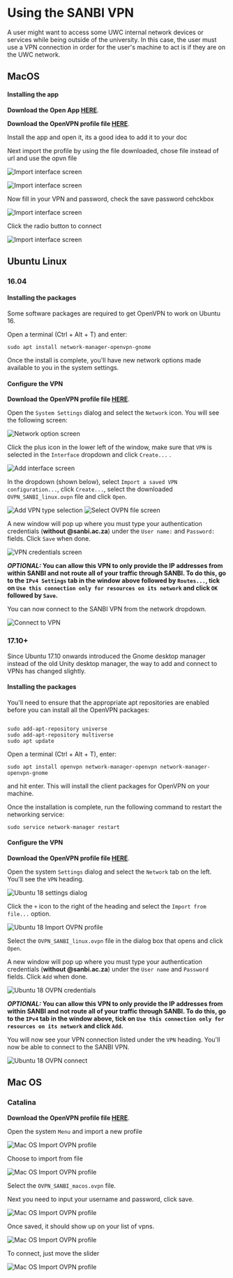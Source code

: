 # Using the SANBI VPN

A user might want to access some UWC internal network devices or services while being outside of the university. In this case, the user must use a VPN connection in order for the user's machine to act is if they are on the UWC network.

## MacOS

#### Installing the app

**Download the Open App   [HERE](https://raw.githubusercontent.com/SANBI-SA/user_documentation/master/docs/_files/openvpn-connect-3.3.6.4368_signed.dmg)**.

**Download the OpenVPN profile file  [HERE](https://raw.githubusercontent.com/SANBI-SA/user_documentation/master/docs/_files/OVPN_SANBI_macos.ovpn)**.

Install the app and open it, its a good idea to add it to your doc

Next import the profile by using the file downloaded, chose file instead of url and use the opvn file


![Import interface screen](../_media/vpn/macos/1.png)

![Import interface screen](../_media/vpn/macos/2.png)


Now fill in your VPN and password, check the save password cehckbox

![Import interface screen](../_media/vpn/macos/3.png)


Click the radio button to connect

![Import interface screen](../_media/vpn/macos/5.png)


## Ubuntu Linux

### 16.04

#### Installing the packages

Some software packages are required to get OpenVPN to work on Ubuntu 16.

Open a terminal (Ctrl + Alt + T) and enter:

```shell
sudo apt install network-manager-openvpn-gnome
```

Once the install is complete, you'll have new network options made available to you in the system settings.

#### Configure the VPN

**Download the OpenVPN profile file  [HERE](https://raw.githubusercontent.com/SANBI-SA/user_documentation/master/docs/_files/OVPN_SANBI_linux.ovpn)**.

Open the `System Settings` dialog and select the `Network` icon. You will see the following screen:

![Network option screen](../_media/vpn/ubuntu_16.04/1.png)

Click the plus icon in the lower left of the window, make sure that `VPN` is selected in the `Interface` dropdown and click `Create...` .

![Add interface screen](../_media/vpn/ubuntu_16.04/2.png)

In the dropdown (shown below), select `Import a saved VPN configuration...`, click `Create...`, select the downloaded `OVPN_SANBI_linux.ovpn` file and click `Open`.

![Add VPN type selection](../_media/vpn/ubuntu_16.04/3.png)
![Select OVPN file screen](../_media/vpn/ubuntu_16.04/4.png)

A new window will pop up where you must type your authentication credentials (**without @sanbi.ac.za**) under the `User name:` and `Password:` fields. Click `Save` when done.

![VPN credentials screen](../_media/vpn/ubuntu_16.04/5.png)

**_OPTIONAL:_ You can allow this VPN to only provide the IP addresses from within SANBI and not route all of your traffic through SANBI. To do this, go to the `IPv4 Settings` tab in the window above followed by `Routes...`, tick on `Use this connection only for resources on its network` and click `OK` followed by `Save`.**

You can now connect to the SANBI VPN from the network dropdown.

![Connect to VPN](../_media/vpn/ubuntu_16.04/6.png)

### 17.10+

Since Ubuntu 17.10 onwards introduced the Gnome desktop manager instead of the old Unity desktop manager, the way to add and connect to VPNs has changed slightly.

#### Installing the packages

You'll need to ensure that the appropriate apt repositories are enabled before you can install all the OpenVPN packages:

```shell

sudo add-apt-repository universe
sudo add-apt-repository multiverse
sudo apt update
```

Open a terminal (Ctrl + Alt + T), enter:

```shell
sudo apt install openvpn network-manager-openvpn network-manager-openvpn-gnome
```
and hit enter. This will install the client packages for OpenVPN on your machine.

Once the installation is complete, run the following command to restart the networking service:

```shell
sudo service network-manager restart
```

#### Configure the VPN

**Download the OpenVPN profile file [HERE](https://raw.githubusercontent.com/SANBI-SA/user_documentation/master/docs/_files/OVPN_SANBI_linux.ovpn)**.

 Open the system `Settings` dialog and select the `Network` tab on the left. You'll see the `VPN` heading.

![Ubuntu 18 settings dialog](../_media/vpn/ubuntu_18.04/1.png)

Click the `+` icon to the right of the heading and select the `Import from file...` option.

![Ubuntu 18 Import OVPN profile](../_media/vpn/ubuntu_18.04/2.png)

Select the `OVPN_SANBI_linux.ovpn` file in the dialog box that opens and click `Open`.

A new window will pop up where you must type your authentication credentials (**without @sanbi.ac.za**) under the `User name` and `Password` fields. Click `Add` when done.

![Ubuntu 18 OVPN credentials](../_media/vpn/ubuntu_18.04/3.png)

**_OPTIONAL:_ You can allow this VPN to only provide the IP addresses from within SANBI and not route all of your traffic through SANBI. To do this, go to the `IPv4` tab in the window above, tick on `Use this connection only for resources on its network` and click `Add`.**

You will now see your VPN connection listed under the `VPN` heading. You'll now be able to connect to the SANBI VPN.

![Ubuntu 18 OVPN connect](../_media/vpn/ubuntu_18.04/4.png)


## Mac OS

### Catalina

**Download the OpenVPN profile file [HERE](https://raw.githubusercontent.com/SANBI-SA/user_documentation/master/docs/_files/OVPN_SANBI_macos.ovpn)**.

 Open the system `Menu` and import a new profile

![Mac OS Import OVPN profile](../_media/vpn/macos/1.png)

 Choose to import from file

![Mac OS Import OVPN profile](../_media/vpn/macos/2.png)

 Select the `OVPN_SANBI_macos.ovpn` file.

 Next you need to input your username and password, click save.

![Mac OS Import OVPN profile](../_media/vpn/macos/3.png)

 Once saved, it should show up on your list of vpns.

![Mac OS Import OVPN profile](../_media/vpn/macos/4.png)

 To connect, just move the slider

![Mac OS Import OVPN profile](../_media/vpn/macos/5.png)
